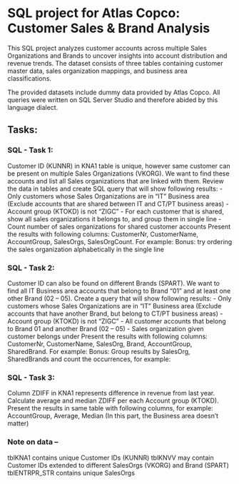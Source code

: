 # SQL project for Atlas Copco: Customer Sales &amp; Brand Analysis

This SQL project analyzes customer accounts across multiple Sales Organizations and Brands to uncover insights into account distribution and revenue trends. The dataset consists of three tables containing customer master data, sales organization mappings, and business area classifications. 

The provided datasets include dummy data provided by Atlas Copco. All queries were written on SQL Server Studio and therefore abided by this language dialect.

## Tasks:

### SQL - Task 1:

Customer ID (KUNNR) in KNA1 table is unique, however same customer can be present on multiple Sales Organizations (VKORG). We want to find these accounts and list all Sales organizations that are linked with them. Review the data in tables and create SQL query that will show following results:
      - Only customers whose Sales Organizations are in “IT” Business area (Exclude accounts that are shared between IT and CT/PT business areas)
      - Account group (KTOKD) is not “ZIGC”
      - For each customer that is shared, show all sales organizations it belongs to, and group them in single line
      - Count number of sales organizations for shared customer accounts
Present the results with following columns: CustomerNr, CustomerName, AccountGroup, SalesOrgs, SalesOrgCount. For example:
Bonus: try ordering the sales organization alphabetically in the single line


### SQL - Task 2:

Customer ID can also be found on different Brands (SPART). We want to find all IT Business area accounts that belong to Brand “01” and at least one other Brand (02 – 05). Create a query that will show following results:
      - Only customers whose Sales Organizations are in “IT” Business area (Exclude accounts that have another Brand, but belong to CT/PT business areas)
      - Account group (KTOKD) is not “ZIGC”
      - All customer accounts that belong to Brand 01 and another Brand (02 – 05)
      - Sales organization given customer belongs under
Present the results with following columns: CustomerNr, CustomerName, SalesOrg, Brand, AccountGroup, SharedBrand. For example:
Bonus: Group results by SalesOrg, SharedBrands and count the occurrences, for example:
 

### SQL - Task 3:

Column ZDIFF in KNA1 represents difference in revenue from last year. Calculate average and median ZDIFF per each Account group (KTOKD). Present the results in same table with following columns, for example: AccountGroup, Average, Median
(In this part, the Business area doesn’t matter)


### Note on data –
tblKNA1 contains unique Customer IDs (KUNNR)
tblKNVV may contain Customer IDs extended to different SalesOrgs (VKORG) and Brand (SPART)
tblENTRPR_STR contains unique SalesOrgs
